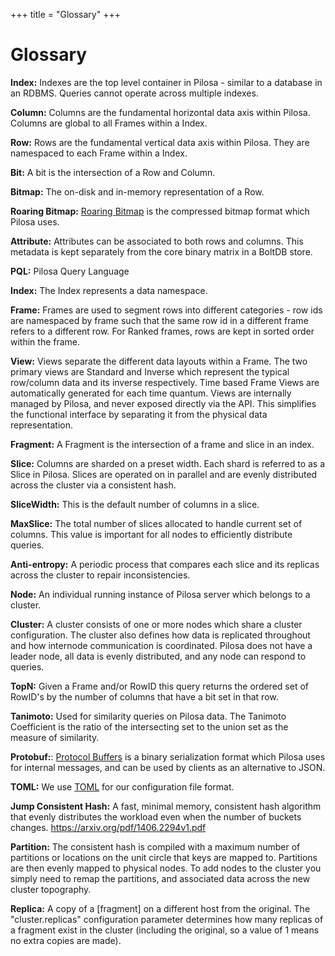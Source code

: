 +++
title = "Glossary"
+++

# Glossary


<strong id="index">Index:</strong> Indexes are the top level container in Pilosa - similar to a database in an RDBMS. Queries cannot operate across multiple indexes.

<strong id="column">Column:</strong> Columns are the fundamental horizontal data axis within Pilosa.  Columns are global to all Frames within a Index.

<strong id="row">Row:</strong> Rows are the fundamental vertical data axis within Pilosa.  They are namespaced to each Frame within a Index.

<strong id="bit">Bit:</strong> A bit is the intersection of a Row and Column.

<strong id="bitmap">Bitmap:</strong> The on-disk and in-memory representation of a Row.

<strong id="roaring-bitmap">Roaring Bitmap:</strong> [Roaring Bitmap](http://roaringbitmap.org) is the compressed bitmap format which Pilosa uses.

<strong id="attribute">Attribute:</strong> Attributes can be associated to both rows and columns.  This metadata is kept separately from the core binary matrix in a BoltDB store.

<strong id="pql">PQL:</strong> Pilosa Query Language

<strong id="index">Index:</strong> The Index represents a data namespace.

<strong id="frame">Frame:</strong> Frames are used to segment rows into different categories - row ids are namespaced by frame such that the same row id in a different frame refers to a different row. For Ranked frames, rows are kept in sorted order within the frame. 

<strong id="view">View:</strong> Views separate the different data layouts within a Frame. The two primary views are Standard and Inverse which represent the typical row/column data and its inverse respectively. Time based Frame Views are automatically generated for each time quantum. Views are internally managed by Pilosa, and never exposed directly via the API. This simplifies the functional interface by separating it from the physical data representation.

<strong id="fragment">Fragment:</strong> A Fragment is the intersection of a frame and slice in an index.

<strong id="slice">Slice:</strong> Columns are sharded on a preset width. Each shard is referred to as a Slice in Pilosa. Slices are operated on in parallel and are evenly distributed across the cluster via a consistent hash.

<strong id="slicewidth">SliceWidth:</strong> This is the default number of columns in a slice.

<strong id="maxslice">MaxSlice:</strong> The total number of slices allocated to handle current set of columns.  This value is important for all nodes to efficiently distribute queries.

<strong id="anti-entropy">Anti-entropy:</strong> A periodic process that compares each slice and its replicas across the cluster to repair inconsistencies.

<strong id="node">Node:</strong> An individual running instance of Pilosa server which belongs to a cluster.  

<strong id="cluster">Cluster:</strong> A cluster consists of one or more nodes which share a cluster configuration. The cluster also defines how data is replicated throughout and how internode communication is coordinated. Pilosa does not have a leader node, all data is evenly distributed, and any node can respond to queries.

<strong id="topn">TopN:</strong> Given a Frame and/or RowID this query returns the ordered set of RowID's by the number of columns that have a bit set in that row.

<strong id="tanimoto">Tanimoto:</strong> Used for similarity queries on Pilosa data. The Tanimoto Coefficient is the ratio of the intersecting set to the union set as the measure of similarity. 

<strong id="protobuf">Protobuf:</strong>: [Protocol Buffers](https://developers.google.com/protocol-buffers/) is a binary serialization format which Pilosa uses for internal messages, and can be used by clients as an alternative to JSON.

<strong id="toml">TOML:</strong> We use [TOML](https://github.com/toml-lang/toml) for our configuration file format.

<strong id="jump-consistent-hash">Jump Consistent Hash:</strong> A fast, minimal memory, consistent hash algorithm that evenly distributes the workload even when the number of buckets changes.
https://arxiv.org/pdf/1406.2294v1.pdf

<strong id="partition">Partition:</strong> The consistent hash is compiled with a maximum number of partitions or locations on the unit circle that keys are mapped to. Partitions are then evenly mapped to physical nodes. To add nodes to the cluster you simply need to remap the partitions, and associated data across the new cluster topography.

<strong id="replica">Replica:</strong> A copy of a [fragment] on a different host from the original. The "cluster.replicas" configuration parameter determines how many replicas of a fragment exist in the cluster (including the original, so a value of 1 means no extra copies are made).
